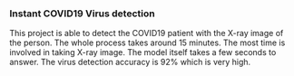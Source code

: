### Instant COVID19 Virus detection
This project is able to detect the COVID19 patient with the X-ray image of the person. The whole process takes around 15 minutes. The most time is involved in taking X-ray image. The model itself takes a few seconds to answer.
The virus detection accuracy is 92% which is very high.
